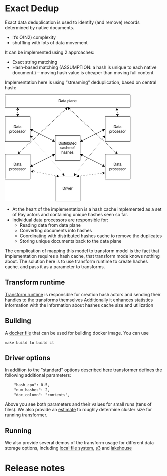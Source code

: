 # Exact Dedup

Exact data deduplication is used to identify (and remove) records determined by native documents.
* It’s O(N2) complexity
* shuffling with lots of data movement

It can be implemented using 2 approaches: 
* Exact string matching
* Hash-based matching (ASSUMPTION: a hash is unique to each native document.) – moving hash value is cheaper than moving full content

Implementation here is using “streaming” deduplication, based on central hash:

![](images/exactdedup.png)

* At the heart of the implementation is a hash cache implemented as a set of Ray actors and containing 
unique hashes seen so far.
* Individual data processors are responsible for:
  * Reading data from data plane
  * Converting documents into hashes
  * Coordinating with distributed hashes cache to remove the duplicates
  * Storing unique documents back to the data plane

The complication of mapping this model to transform model is the fact that implementation requires a hash cache, 
that transform mode knows nothing about. The solution here is to use transform runtime to create haches cache.
and pass it as a parameter to transforms.

## Transform runtime

[Transform runtime](src/ededup_transform.py) is responsible for creation hash actors and sending their 
handles to the transforms themselves
Additionally it enhances statistics information with the information about hashes cache size and utilization

## Building

A [docker file](Dockerfile) that can be used for building docker image. You can use

```shell
make build to build it
```

## Driver options

In addition to the "standard" options described
[here](../../../data-processing-lib/doc/launcher-options.md) transformer defines the following additional parameters:

```shell
    "hash_cpu": 0.5,
    "num_hashes": 2,
    "doc_column": "contents",
```
Above you see both parameters and their values for small runs (tens of files). We also provide an
[estimate](src/cluster_estimator.py) to roughly determine cluster size for running transformer.

## Running

We also provide several demos of the transform usage for different data storage options, including
[local file system](src/ededup_local.py), [s3](src/ededup_s3.py) and [lakehouse](src/ededup_lakehouse.py)

# Release notes